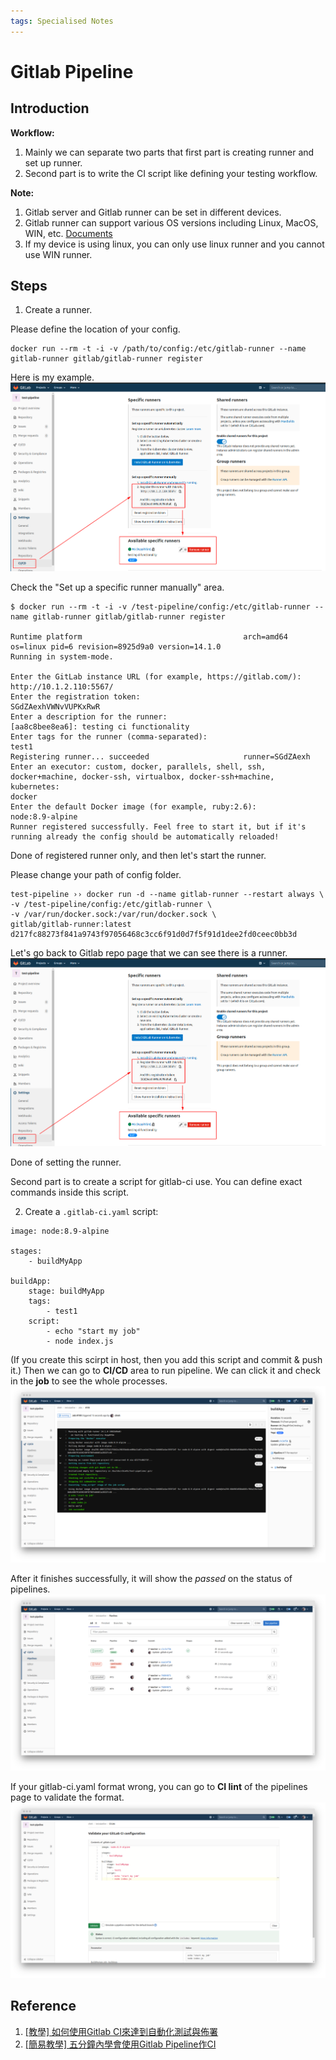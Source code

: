 ```yaml
---
tags: Specialised Notes
---
```

# Gitlab Pipeline

## Introduction

**Workflow:**
1. Mainly we can separate two parts that first part is creating runner and set up runner. 
2. Second part is to write the CI script like defining your testing workflow.

**Note:**
1. Gitlab server and Gitlab runner can be set in different devices.
2. Gitlab runner can support various OS versions including Linux, MacOS, WIN, etc. [Documents](https://docs.gitlab.com/runner/install/)
3. If my device is using linux, you can only use linux runner and you cannot use WIN runner.

## Steps

1. Create a runner.

Please define the location of your config. 
```
docker run --rm -t -i -v /path/to/config:/etc/gitlab-runner --name gitlab-runner gitlab/gitlab-runner register
```

Here is my example.
![](./assets/setting-ci.png)

Check the "Set up a specific runner manually" area.

```
$ docker run --rm -t -i -v /test-pipeline/config:/etc/gitlab-runner --name gitlab-runner gitlab/gitlab-runner register

Runtime platform                                    arch=amd64 os=linux pid=6 revision=8925d9a0 version=14.1.0
Running in system-mode.                            
                                                   
Enter the GitLab instance URL (for example, https://gitlab.com/):
http://10.1.2.110:5567/
Enter the registration token:
SGdZAexhVWNvVUPKxRwR
Enter a description for the runner:
[aa8c8bee8ea6]: testing ci functionality
Enter tags for the runner (comma-separated):
test1
Registering runner... succeeded                     runner=SGdZAexh
Enter an executor: custom, docker, parallels, shell, ssh, docker+machine, docker-ssh, virtualbox, docker-ssh+machine, kubernetes:
docker
Enter the default Docker image (for example, ruby:2.6):
node:8.9-alpine
Runner registered successfully. Feel free to start it, but if it's running already the config should be automatically reloaded! 
```

Done of registered runner only, and then let's start the runner.

Please change your path of config folder.
```
test-pipeline ›› docker run -d --name gitlab-runner --restart always \   
-v /test-pipeline/config:/etc/gitlab-runner \ 
-v /var/run/docker.sock:/var/run/docker.sock \
gitlab/gitlab-runner:latest
d217fc88273f841a9743f97056468c3cc6f91d0d7f5f91d1dee2fd0ceec0bb3d
```
Let's go back to Gitlab repo page that we can see there is a runner.
![](./assets/setting-ci.png)

Done of setting the runner.

Second part is to create a script for gitlab-ci use. 
You can define exact commands inside this script.

2. Create a `.gitlab-ci.yaml` script:
```
image: node:8.9-alpine

stages:
    - buildMyApp
    
buildApp:
    stage: buildMyApp
    tags: 
        - test1
    script:
        - echo "start my job"
        - node index.js
```
(If you create this scirpt in host, then you add this script and commit & push it.)
Then we can go to **CI/CD** area to run pipeline.
We can click it and check in the **job** to see the whole processes.
![](./assets/job-ci.png)

After it finishes successfully, it will show the *passed* on the status of pipelines.
![](./assets/status-ci.png)

If your gitlab-ci.yaml format wrong, you can go to **CI lint** of the pipelines page to validate the format.
![](./assets/ci-lint.png)

## Reference

1. [[教學] 如何使用Gitlab CI來達到自動化測試與佈署](https://xenby.com/b/178-%E6%95%99%E5%AD%B8-%E5%A6%82%E4%BD%95%E4%BD%BF%E7%94%A8gitlab-ci%E4%BE%86%E9%81%94%E5%88%B0%E8%87%AA%E5%8B%95%E5%8C%96%E6%B8%AC%E8%A9%A6%E8%88%87%E4%BD%88%E7%BD%B2)
2. [[簡易教學] 五分鐘內學會使用Gitlab Pipeline作CI](http://andy51002000.blogspot.com/2019/11/gitlabcicd.html)